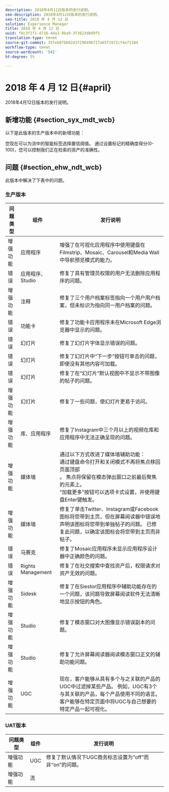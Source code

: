 ```yaml
---
description: 2018年4月12日版本的发行说明。
seo-description: 2018年4月12日版本的发行说明。
seo-title: 2018 年 4 月 12 日
solution: Experience Manager
title: 2018 年 4 月 12 日
uuid: f6c3f1f1-d716-4da3-9ba9-3f3623d8d9f5
translation-type: tm+mt
source-git-commit: 35feb87bb82d1f298496717a65f1972cf4e71104
workflow-type: tm+mt
source-wordcount: '541'
ht-degree: 5%

---
```



# 2018 年 4 月 12 日{#april}

2018年4月12日版本的发行说明。

## 新增功能 {#section_syx_mdt_wcb}

以下是此版本的生产版本中的新增功能：

您现在可以为流中的智能标签选择置信阈值。 通过设置标记的精确度得分(0-100)，您可以控制我们正在检索的资产的准确性。

## 问题 {#section_ehw_ndt_wcb}

此版本中解决了下表中的问题。

### 生产版本

| 问题类型 | 组件 | 发行说明 |
|--- |--- |--- |
| 增强功能 | 应用程序 | 增强了在可视化应用程序中使用键盘在Filmstrip、Mosaic、Carousel和Media Wall中导航预览模式的能力。 |
| 错误 | 应用程序、Studio | 修复了具有管理员权限的用户无法删除应用程序的问题。 |
| 增强功能 | 注释 | 修复了三个用户档案标签指向一个用户用户档案，但未标识为指向同一用户档案的问题。 |
| 错误 | 功能卡 | 修复了功能卡应用程序未在Microsoft Edge浏览器中显示的问题。 |
| 错误 | 幻灯片 | 修复了幻灯片字体显示错误的问题。 |
| 错误 | 幻灯片 | 修复了幻灯片中“下一步”按钮可单击的问题，即使没有其他内容可加载。 |
| 错误 | 幻灯片 | 修复了在“幻灯片”默认视图中不显示不带图像的帖子的问题。 |
| 增强功能 | 幻灯片 | 修复了一些问题，使幻灯片更易于访问。 |
| 增强功能 | 库、应用程序 | 修复了Instagram中三个月以上的视频在库和应用程序中无法正确呈现的问题。 |
| 增强功能 | 媒体墙 | 通过以下方式改进了媒体墙辅助功能：<br>通过键盘命令打开和关闭模式不再将焦点移回页面顶部<br>。 焦点将保留在模态弹出窗口之前最后聚焦的元素上。  <br>“加载更多”按钮可以选项卡式设置，并使用键盘Enter键触发。 |
| 增强功能 | 媒体墙 | 修复了单击Twitter、Instagram或Facebook图标将您带到主页，但在屏幕阅读器中错误地声明该图标将您带到单独帖子的问题。 已修复此问题，以确定该图标会将您带到主页而非帖子。 |
| 错误 | 马赛克 | 修复了Mosaic应用程序未显示应用程序设计器中正确颜色的问题。 |
| 错误 | Rights Management | 修复了在社交搜索中查找资产后，权限请求对资产无效的问题。 |
| 增强功能 | Sidesk | 修复了在Siestor应用程序中辅助功能存在的一个问题，该问题导致屏幕阅读软件无法清晰地显示按钮的角色。 |
| 增强功能 | Studio | 修复了模态窗口对大图像显示错误副本的问题。 |
| 增强功能 | Studio | 修复了允许屏幕阅读器阅读模态窗口正文的辅助功能问题。 |
| 增强功能 | UGC | 现在，客户能够从具有多个与之关联的产品的UGC中过滤掉某些产品。 例如，UGC有3个与其关联的产品，每个产品使用不同的语言。 客户能够在特定页面中将UGC与自己想要的特定产品一起可视化。 |




### UAT版本

| **问题类型** | **组件** | **发行说明** |
|---|---|---|
| 增强功能 | UGC | 修复了默认情况下UGC商务标志设置为“off”而非“on”的问题。 |
| 增强功能 | 流 |  |

